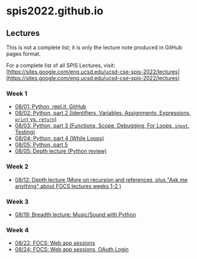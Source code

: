 # spis2022.github.io

## Lectures

This is not a complete list; it is only the lecture note produced in GitHub pages format.

For a complete list of all SPIS Lectures, visit: [https://sites.google.com/eng.ucsd.edu/ucsd-cse-spis-2022/lectures](https://sites.google.com/eng.ucsd.edu/ucsd-cse-spis-2022/lectures)

### Week 1

* [08/01: Python, repl.it, GitHub](/lectures/0801)
* [08/02: Python, part 2 (Identifiers, Variables, Assignments, Expressions, `print` vs. `return`)](/lectures/0802)
* [08/03: Python, part 3 (Functions, Scope, Debugging, For Loops, `input`, Testing)](/lectures/0803)
* [08/04: Python, part 4 (While Loops)](/lectures/0804)
* [08/05: Python, part 5](/lectures/0805)
* [08/05: Depth lecture (Python review)](/lectures/0805-Depth)

### Week 2


* [08/12: Depth lecture (More on recursion and references, plus "Ask me anything" about FOCS lectures weeks 1-2
)](/lectures/0812-Depth)

### Week 3


* [08/19: Breadth lecture: Music/Sound with Python](/lectures/0819-Breadth)


### Week 4


* [08/22: FOCS: Web app sessions](/lectures/0822)
* [08/24: FOCS: Web app sessions, OAuth Login](/lectures/0824)

